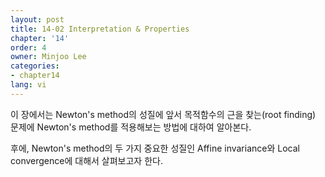 ```yaml
---
layout: post
title: 14-02 Interpretation & Properties
chapter: '14'
order: 4
owner: Minjoo Lee
categories:
- chapter14
lang: vi
---
```

<script type="text/x-mathjax-config">
MathJax.Hub.Config({
    displayAlign: "center"
});
</script>

이 장에서는 Newton's method의 성질에 앞서 목적함수의 근을 찾는(root finding) 문제에 Newton's method를 적용해보는 방법에 대하여 알아본다.

후에, Newton's method의 두 가지 중요한 성질인 Affine invariance와 Local convergence에 대해서 살펴보고자 한다.